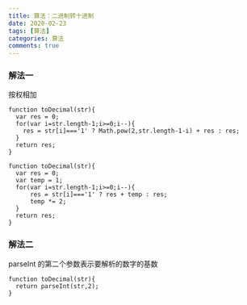 ```yaml
---
title: 算法：二进制转十进制
date: 2020-02-23
tags: [算法]
categories: 算法
comments: true
---
```


### 解法一
按权相加
```
function toDecimal(str){
  var res = 0;
  for(var i=str.length-1;i>=0;i--){
    res = str[i]==='1' ? Math.pow(2,str.length-1-i) + res : res;
  }
  return res;
}
```

```
function toDecimal(str){
  var res = 0;
  var temp = 1;
  for(var i=str.length-1;i>=0;i--){
      res = str[i]==='1' ? res + temp : res;
      temp *= 2;
  }
  return res;
}
```
### 解法二
parseInt 的第二个参数表示要解析的数字的基数
```
function toDecimal(str){
  return parseInt(str,2);
}
```
